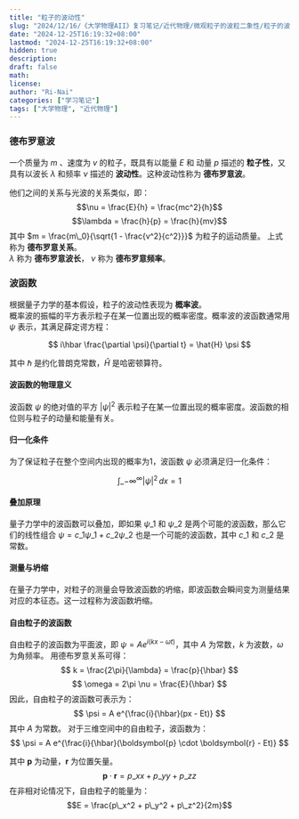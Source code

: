 ```yaml
---
title: "粒子的波动性"
slug: "2024/12/16/《大学物理AII》复习笔记/近代物理/微观粒子的波粒二象性/粒子的波动性"
date: "2024-12-25T16:19:32+08:00"
lastmod: "2024-12-25T16:19:32+08:00"
hidden: true
description:
draft: false
math:
license:
author: "Ri-Nai"
categories: ["学习笔记"]
tags: ["大学物理", "近代物理"]
---
```

### 德布罗意波
一个质量为 $m$ 、速度为 $v$ 的粒子，既具有以能量 $E$ 和 动量 $p$ 描述的 **粒子性**，又具有以波长 $\lambda$ 和频率 $\nu$ 描述的 **波动性**。这种波动性称为 **德布罗意波**。

他们之间的关系与光波的关系类似，即：
$$\nu = \frac{E}{h} = \frac{mc^2}{h}$$
$$\lambda = \frac{h}{p} = \frac{h}{mv}$$
其中 $m = \frac{m\_0}{\sqrt{1 - \frac{v^2}{c^2}}}$ 为粒子的运动质量。
上式称为 **德布罗意关系**。  
$\lambda$ 称为 **德布罗意波长**， $\nu$ 称为 **德布罗意频率**。

### 波函数
根据量子力学的基本假设，粒子的波动性表现为 **概率波**。  
概率波的振幅的平方表示粒子在某一位置出现的概率密度。概率波的波函数通常用 $\psi$ 表示，其满足薛定谔方程：

$$ i\hbar \frac{\partial \psi}{\partial t} = \hat{H} \psi $$

其中 $\hbar$ 是约化普朗克常数，$\hat{H}$ 是哈密顿算符。

#### 波函数的物理意义
波函数 $\psi$ 的绝对值的平方 $|\psi|^2$ 表示粒子在某一位置出现的概率密度。波函数的相位则与粒子的动量和能量有关。

#### 归一化条件
为了保证粒子在整个空间内出现的概率为1，波函数 $\psi$ 必须满足归一化条件：

$$ \int\_{-\infty}^{\infty} |\psi|^2 \, dx = 1 $$

#### 叠加原理
量子力学中的波函数可以叠加，即如果 $\psi\_1$ 和 $\psi\_2$ 是两个可能的波函数，那么它们的线性组合 $\psi = c\_1 \psi\_1 + c\_2 \psi\_2$ 也是一个可能的波函数，其中 $c\_1$ 和 $c\_2$ 是常数。

#### 测量与坍缩
在量子力学中，对粒子的测量会导致波函数的坍缩，即波函数会瞬间变为测量结果对应的本征态。这一过程称为波函数坍缩。

#### 自由粒子的波函数
自由粒子的波函数为平面波，即 $\psi = A e^{i(kx - \omega t)}$，其中 $A$ 为常数，$k$ 为波数，$\omega$ 为角频率。
用德布罗意关系可得：
$$ k = \frac{2\pi}{\lambda} = \frac{p}{\hbar} $$
$$ \omega = 2\pi \nu = \frac{E}{\hbar} $$
因此，自由粒子的波函数可表示为：
$$ \psi = A e^{\frac{i}{\hbar}(px - Et)} $$
其中 $A$ 为常数。
对于三维空间中的自由粒子，波函数为：
$$ \psi = A e^{\frac{i}{\hbar}(\boldsymbol{p} \cdot \boldsymbol{r} - Et)} $$

其中 $\boldsymbol{p}$ 为动量，$\boldsymbol{r}$ 为位置矢量。
$$\boldsymbol{p} \cdot \boldsymbol{r} = p\_x x + p\_y y + p\_z z$$
在非相对论情况下，自由粒子的能量为：
$$E = \frac{p\_x^2 + p\_y^2 + p\_z^2}{2m}$$
